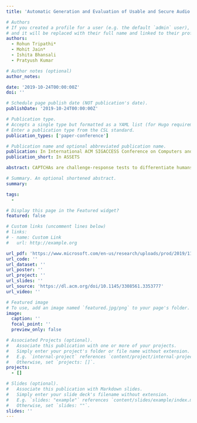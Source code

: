 ```yaml
---
title: 'Automatic Generation and Evaluation of Usable and Secure Audio reCAPTCHA'

# Authors
# If you created a profile for a user (e.g. the default `admin` user), write the username (folder name) here
# and it will be replaced with their full name and linked to their profile.
authors:
  - Rohun Tripathi*
  - Mohit Jain*
  - Ishita Bhansali
  - Pratyush Kumar

# Author notes (optional)
author_notes:

date: '2019-10-24T00:00:00Z'
doi: ''

# Schedule page publish date (NOT publication's date).
publishDate: '2019-10-24T00:00:00Z'

# Publication type.
# Accepts a single type but formatted as a YAML list (for Hugo requirements).
# Enter a publication type from the CSL standard.
publication_types: ['paper-conference']

# Publication name and optional abbreviated publication name.
publication: In International ACM SIGACCESS Conference on Computers and Accessibility
publication_short: In ASSETS

abstract: CAPTCHAs are challenge-response tests to differentiate humans from automated agents, with tasks that are easy for humans but difficult for computers. The most common CAPTCHAs require humans to decipher characters from an image and are unsuitable for visually impaired people. As an alternative, audio CAPTCHA was proposed, which require deciphering spoken digits/letters. However, current audio CAPTCHAs suffer from low usability and are insecure against Automatic Speech Recognition (ASR) attacks. In this work, we propose reCAPGen, a system that uses ASR for generating secure CAPTCHAs. We evaluated four audio CAPTCHA schemes with 60 sighted and 19 visually impaired participants. We found that our proposed Last Two Words scheme was the most usable with success rate of >78.2% and low response time of <14.5s. Furthermore, solving our audio CAPTCHAs can transcribe unknown words with >82% accuracy.

# Summary. An optional shortened abstract.
summary: 

tags:
  - 

# Display this page in the Featured widget?
featured: false

# Custom links (uncomment lines below)
# links:
# - name: Custom Link
#   url: http://example.org

url_pdf: 'https://www.microsoft.com/en-us/research/uploads/prod/2019/11/p355-jain.pdf'
url_code: ''
url_dataset: ''
url_poster: ''
url_project: ''
url_slides: ''
url_source: 'https://dl.acm.org/doi/10.1145/3308561.3353777'
url_video: ''

# Featured image
# To use, add an image named `featured.jpg/png` to your page's folder.
image:
  caption: ''
  focal_point: ''
  preview_only: false

# Associated Projects (optional).
#   Associate this publication with one or more of your projects.
#   Simply enter your project's folder or file name without extension.
#   E.g. `internal-project` references `content/project/internal-project/index.md`.
#   Otherwise, set `projects: []`.
projects:
  - []

# Slides (optional).
#   Associate this publication with Markdown slides.
#   Simply enter your slide deck's filename without extension.
#   E.g. `slides: "example"` references `content/slides/example/index.md`.
#   Otherwise, set `slides: ""`.
slides: ''
---
```


<!-- {{% callout note %}}
Click the _Cite_ button above to demo the feature to enable visitors to import publication metadata into their reference management software.
{{% /callout %}} -->

<!-- {{% callout note %}}
Create your slides in Markdown - click the _Slides_ button to check out the example.
{{% /callout %}} -->

<!-- Add the publication's **full text** or **supplementary notes** here. You can use rich formatting such as including [code, math, and images](https://docs.hugoblox.com/content/writing-markdown-latex/). -->

